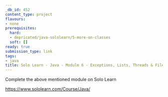 ```yaml
---
_db_id: 452
content_type: project
flavours:
- none
prerequisites:
  hard:
  - depricated/java-sololearn/5-more-on-classes
  soft: []
ready: true
submission_type: link
tags:
- java
title: Solo Learn - Java - Module 6 - Exceptions, Lists, Threads & Files - Deprecated
---
```


Complete the above mentioned module on Solo Learn

https://www.sololearn.com/Course/Java/